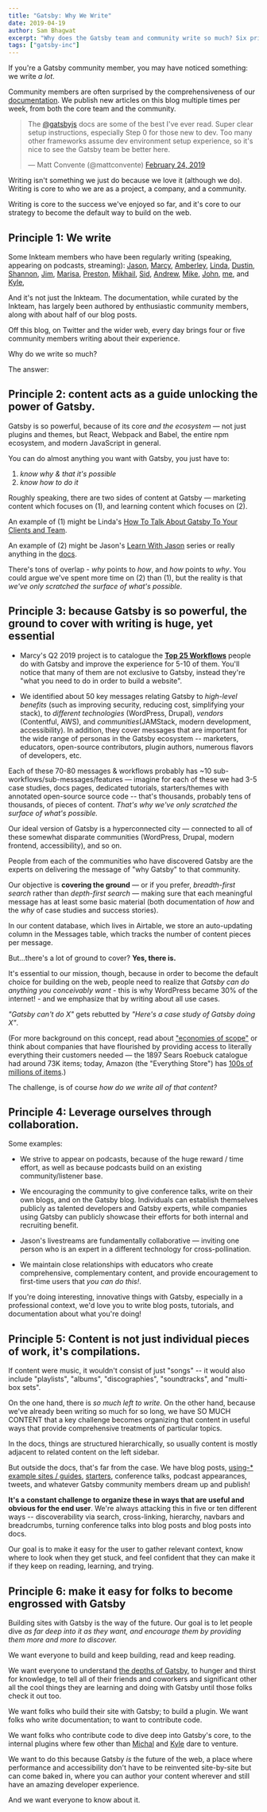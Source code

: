 ```yaml
---
title: "Gatsby: Why We Write"
date: 2019-04-19
author: Sam Bhagwat
excerpt: "Why does the Gatsby team and community write so much? Six principles that explain our love for writing."
tags: ["gatsby-inc"]
---
```


If you're a Gatsby community member, you may have noticed something: we write _a lot_.

Community members are often surprised by the comprehensiveness of our [documentation](/docs/). We publish new articles on this blog multiple times per week, from both the core team and the community.

<blockquote class="twitter-tweet" data-lang="en"><p lang="en" dir="ltr">The <a href="https://twitter.com/gatsbyjs?ref_src=twsrc%5Etfw">@gatsbyjs</a> docs are some of the best I&#39;ve ever read. Super clear setup instructions, especially Step 0 for those new to dev. Too many other frameworks assume dev environment setup experience, so it&#39;s nice to see the Gatsby team be better here.</p>&mdash; Matt Convente (@mattconvente) <a href="https://twitter.com/mattconvente/status/1099706762897342465?ref_src=twsrc%5Etfw">February 24, 2019</a></blockquote>

Writing isn't something we just do because we love it (although we do). Writing is core to who we are as a project, a company, and a community.

Writing is core to the success we've enjoyed so far, and it's core to our strategy to become the default way to build on the web.

## Principle 1: We write

Some Inkteam members who have been regularly writing (speaking, appearing on podcasts, streaming): [Jason](/contributors/jason-lengstorf/), [Marcy](https://egghead.io/podcasts/heading-gatsby-s-learning-experience-and-bridging-gaps-with-marcy-sutton), [Amberley](/contributors/amberley-romo/), [Linda](/contributors/linda-watkins/), [Dustin](/contributors/dustin-schau/), [Shannon](/contributors/shannon-soper/), [Jim](/contributors/jim-ettig/), [Marisa](/contributors/marisa-morby/), [Preston](/contributors/preston-so/), [Mikhail](/contributors/mikhail-novikov/), [Sid](/contributors/sidhartha-chatterjee/), [Andrew](https://www.gatsbyjs.com/gatsby-days-preview-andrew/), [Mike](/contributors/mike-allanson/), [John](/docs/mdx/), [me](/contributors/sam-bhagwat/), and
[Kyle](/contributors/kyle-mathews/),

And it's not just the Inkteam. The documentation, while curated by the Inkteam, has largely been authored by enthusiastic community members, along with about half of our blog posts.

Off this blog, on Twitter and the wider web, every day brings four or five community members writing about their experience.

Why do we write so much?

The answer:

## Principle 2: content acts as a guide unlocking the power of Gatsby.

Gatsby is so powerful, because of its core _and the ecosystem_ — not just plugins and themes, but React, Webpack and Babel, the entire npm ecosystem, and modern JavaScript in general.

You can do almost anything you want with Gatsby, you just have to:

1. _know why & that it's possible_
2. _know how to do it_

Roughly speaking, there are two sides of content at Gatsby — marketing content which focuses on (1), and learning content which focuses on (2).

An example of (1) might be Linda's [How To Talk About Gatsby To Your Clients and Team](/blog/2019-03-07-sell-gatsby-to-clients/).

An example of (2) might be Jason's [Learn With Jason](https://www.youtube.com/playlist?list=PLz8Iz-Fnk_eTpvd49Sa77NiF8Uqq5Iykx) series or really anything in the [docs](/docs/).

There's tons of overlap - _why_ points to _how_, and _how_ points to _why_. You could argue we've spent more time on (2) than (1), but the reality is that _we've only scratched the surface of what's possible_.

## Principle 3: because Gatsby is so powerful, the ground to cover with writing is huge, yet essential

- Marcy's Q2 2019 project is to catalogue the **[Top 25 Workflows](https://docs.google.com/presentation/d/1YJ_4NGwxPqtMo-kyWBmg7NBr_YYZezKZ1phXjl0abD4/edit#slide=id.gcb9a0b074_1_0)** people do with Gatsby and improve the experience for 5-10 of them. You'll notice that many of them are not exclusive to Gatsby, instead they're "what you need to do in order to build a website".

- We identified about 50 key messages relating Gatsby to _high-level benefits_ (such as improving security, reducing cost, simplifying your stack), to _different technologies_ (WordPress, Drupal), _vendors_ (Contentful, AWS), and _communities_(JAMStack, modern development, accessibility). In addition, they cover messages that are important for the wide range of personas in the Gatsby ecosystem -- marketers, educators, open-source contributors, plugin authors, numerous flavors of developers, etc.

Each of these 70-80 messages & workflows probably has ~10 sub-workflows/sub-messages/features — imagine for each of these we had 3-5 case studies, docs pages, dedicated tutorials, starters/themes with annotated open-source source code -- that's thousands, probably tens of thousands, of pieces of content. _That's why we've only scratched the surface of what's possible._

Our ideal version of Gatsby is a hyperconnected city — connected to all of these somewhat disparate communities (WordPress, Drupal, modern frontend, accessibility), and so on.

People from each of the communities who have discovered Gatsby are the experts on delivering the message of "why Gatsby" to that community.

Our objective is **covering the ground** — or if you prefer, _breadth-first search_ rather than _depth-first search_ — making sure that each meaningful message has at least some basic material (both documentation of _how_ and the _why_ of case studies and success stories).

In our content database, which lives in Airtable, we store an auto-updating column in the Messages table, which tracks the number of content pieces per message.

But...there's a lot of ground to cover? **Yes, there is.**

It's essential to our mission, though, because in order to become the default choice for building on the web, people need to realize that _Gatsby can do anything you conceivably want_ - this is why WordPress became 30% of the internet! - and we emphasize that by writing about all use cases.

_"Gatsby can't do X"_ gets rebutted by _"Here's a case study of Gatsby doing X"_.

(For more background on this concept, read about ["economies of scope"](https://www.ribbonfarm.com/2012/10/15/economies-of-scale-economies-of-scope/) or think about companies that have flourished by providing access to literally everything their customers needed — the 1897 Sears Roebuck catalogue had around 73K items; today, Amazon (the "Everything Store") has [100s of millions of items](https://wpengine.com/reduce-reuse-refresh/).)

The challenge, is of course _how do we write all of that content?_

## Principle 4: Leverage ourselves through collaboration.

Some examples:

- We strive to appear on podcasts, because of the huge reward / time effort, as well as because podcasts build on an existing community/listener base.

- We encouraging the community to give conference talks, write on their own blogs, and on the Gatsby blog. Individuals can establish themselves publicly as talented developers and Gatsby experts, while companies using Gatsby can publicly showcase their efforts for both internal and recruiting benefit.

- Jason's livestreams are fundamentally collaborative — inviting one person who is an expert in a different technology for cross-pollination.

- We maintain close relationships with educators who create comprehensive, complementary content, and provide encouragement to first-time users that _you can do this!_.

If you're doing interesting, innovative things with Gatsby, especially in a professional context, we'd love you to write blog posts, tutorials, and documentation about what you're doing!

## Principle 5: Content is not just individual pieces of work, it's compilations.

If content were music, it wouldn't consist of just "songs" -- it would also include "playlists", "albums", "discographies", "soundtracks", and "multi-box sets".

On the one hand, there is _so much left to write_. On the other hand, because we've already been writing so much for so long, we have SO MUCH CONTENT that a key challenge becomes organizing that content in useful ways that provide comprehensive treatments of particular topics.

In the docs, things are structured hierarchically, so usually content is mostly adjacent to related content on the left sidebar.

But outside the docs, that's far from the case. We have blog posts, [using-\* example sites / guides](https://github.com/gatsbyjs/gatsby/tree/master/examples), [starters](/starters/), conference talks, podcast appearances, tweets, and whatever Gatsby community members dream up and publish!

**It's a constant challenge to organize these in ways that are useful and obvious for the end user**. We're always attacking this in five or ten different ways -- discoverability via search, cross-linking, hierarchy, navbars and breadcrumbs, turning conference talks into blog posts and blog posts into docs.

Our goal is to make it easy for the user to gather relevant context, know where to look when they get stuck, and feel confident that they can make it if they keep on reading, learning, and trying.

## Principle 6: make it easy for folks to become engrossed with Gatsby

Building sites with Gatsby is the way of the future. Our goal is to let people dive _as far deep into it as they want, and encourage them by providing them more and more to discover._

We want everyone to build and keep building, read and keep reading.

We want everyone to understand [the depths of Gatsby](/docs/behind-the-scenes/), to hunger and thirst for knowledge, to tell all of their friends and coworkers and significant other all the cool things they are learning and doing with Gatsby until those folks check it out too.

We want folks who build their site with Gatsby; to build a plugin. We want folks who write documentation; to want to contribute code.

We want folks who contribute code to dive deep into Gatsby's core, to the internal plugins where few other than [Michal](https://twitter.com/mipiechowiak) and [Kyle](https://twitter.com/kylemathews) dare to venture.

We want to do this because Gatsby _is_ the future of the web, a place where performance and accessibility don't have to be reinvented site-by-site but can come baked in, where you can author your content wherever and still have an amazing developer experience.

And we want everyone to know about it.
